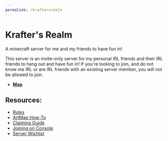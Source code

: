 ```yaml
---
permalink: /kraftersrealm
---
```

# Krafter's Realm
A minecraft server for me and my friends to have fun in!

This server is an invite-only server for my personal IRL friends and their IRL friends to hang out and have fun in! If you're looking to join, and do not know me IRL or are IRL friends with an existing server member, you will not be allowed to join.

* [**Map**](http://kraftersmap.ddns.net/)

## Resources:

* [Rules](/kraftersrealm/rules)
* [ArtMap How-To](/kraftersrealm/artmap)
* [Claiming Guide](/kraftersrealm/claims)
* [Joining on Console](/kraftersrealm/consoles)
* [Server Wishlist](/kraftersrealm/wishlist)

